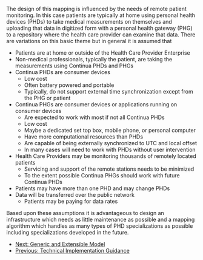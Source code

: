 The design of this mapping is influenced by the needs of remote patient monitoring. In this case patients are typically at home using personal health devices (PHDs) to take medical measurements on themselves and uploading that data in digitized form with a personal health gateway (PHG) to a repository where the health care provider can examine that data. There are variations on this basic theme but in general it is assumed that

* Patients are at home or outside of the Health Care Provider Enterprise
* Non-medical professionals, typically the patient, are taking the measurements using Continua PHDs and PHGs
* Continua PHDs are consumer devices
  * Low cost
  * Often battery powered and portable
  * Typically, do not support external time synchronization except from the PHG or patient
* Continua PHGs are consumer devices or applications running on consumer devices
  * Are expected to work with most if not all Continua PHDs
  * Low cost
  * Maybe a dedicated set top box, mobile phone, or personal computer
  * Have more computational resources than PHDs
  * Are capable of being externally synchronized to UTC and local offset
  * In many cases will need to work with PHDs without user intervention
* Health Care Providers may be monitoring thousands of remotely located patients
  * Servicing and support of the remote stations needs to be minimized
  * To the extent possible Continua PHGs should work with future Continua PHDs
* Patients may have more than one PHD and may change PHDs
* Data will be transferred over the public network
  * Patients may be paying for data rates

Based upon these assumptions it is advantageous to design an infrastructure which needs as little maintenance as possible and a mapping algorithm which handles as many types of PHD specializations as possible including specializations developed in the future.

 - [Next: Generic and Extensible Model](GenericModel.html)
 - [Previous: Technical Implementation Guidance](TechnicalImplementationGuidance.html)




